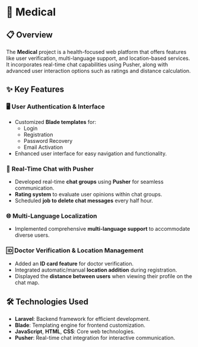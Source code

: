 # 🏥 **Medical**

## 📋 **Overview**

The **Medical** project is a health-focused web platform that offers features like user verification, multi-language support, and location-based services. It incorporates real-time chat capabilities using Pusher, along with advanced user interaction options such as ratings and distance calculation.

## ✨ **Key Features**

### 🖥️ **User Authentication & Interface**
- Customized **Blade templates** for:
  - Login
  - Registration
  - Password Recovery
  - Email Activation
- Enhanced user interface for easy navigation and functionality.

### 💬 **Real-Time Chat with Pusher**
- Developed real-time **chat groups** using **Pusher** for seamless communication.
- **Rating system** to evaluate user opinions within chat groups.
- Scheduled **job to delete chat messages** every half hour.

### 🌐 **Multi-Language Localization**
- Implemented comprehensive **multi-language support** to accommodate diverse users.

### 🆔 **Doctor Verification & Location Management**
- Added an **ID card feature** for doctor verification.
- Integrated automatic/manual **location addition** during registration.
- Displayed the **distance between users** when viewing their profile on the chat map.

## 🛠️ **Technologies Used**
- **Laravel**: Backend framework for efficient development.
- **Blade**: Templating engine for frontend customization.
- **JavaScript**, **HTML**, **CSS**: Core web technologies.
- **Pusher**: Real-time chat integration for interactive communication.


